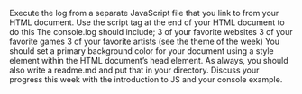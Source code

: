 Execute the log from a separate JavaScript file that you link to from your HTML document.
Use the script tag at the end of your HTML document to do this
The console.log should include;
3 of your favorite websites
3 of your favorite games
3 of your favorite artists (see the theme of the week)
You should set a primary background color for your document using a style element within the HTML document’s head element.
As always, you should also write a readme.md and put that in your directory. Discuss your progress this week with the introduction to JS and your console example.
